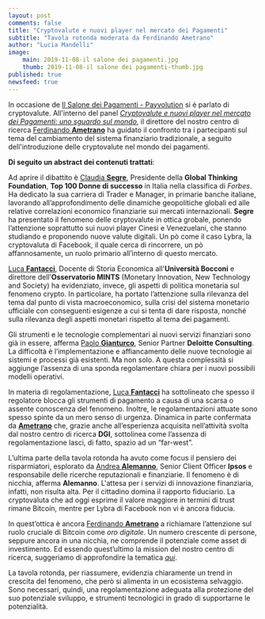 ```yaml
---
layout: post
comments: false
title: "Cryptovalute e nuovi player nel mercato dei Pagamenti"
subtitle: "Tavola rotonda moderata da Ferdinando Ametrano" 
author: "Lucia Mandelli"
image:
    main: 2019-11-08-il salone dei pagamenti.jpg
    thumb: 2019-11-08-il salone dei pagamenti-thumb.jpg
published: true
newsfeed: true  
---
```


In occasione de [Il Salone dei Pagamenti - Payvolution](http://www.salonedeipagamenti.com//) si è parlato di cryptovalute. All'interno del panel *[Cryptovalute e nuovi player nel mercato dei Pagamenti: uno sguardo sul mondo](http://www.salonedeipagamenti.com/agenda/sessione-cryptovalute-e-nuovi-player-nel-mercato-dei-pagamenti-impatti-regolamentazione-privacy?fbclid=IwAR1zg1pLavCB65NjnCPTc4XrHEeGou_Mz1jS0zAHW_1RFHUxpb7fGkHo6-0//)*, il direttore del nostro centro di ricerca [Ferdinando **Ametrano**](http://www.ametrano.net/) ha guidato il confronto tra i partecipanti sul tema del cambiamento del sistema finanziario tradizionale, a seguito dell'introduzione delle cryptovalute nel mondo dei pagamenti.

**Di seguito un abstract dei contenuti trattati**:


Ad aprire il dibattito è  [Claudia **Segre**](http://www.salonedeipagamenti.com/relators/claudia-segre), Presidente della  **Global Thinking Foundation**, **Top 100 Donne di successo** in Italia nella classifica di *Forbes*. Ha dedicato la sua carriera di Trader e Manager, in primarie banche italiane, lavorando all’approfondimento delle dinamiche geopolitiche globali ed alle relative correlazioni economico finanziarie sui mercati internazionali. **Segre** ha presentato il fenomeno delle cryptovalute in ottica grobale, ponendo l’attenzione soprattutto sui nuovi player Cinesi e Venezuelani, che stanno studiando e proponendo nuove valute digitali. Un pò come il caso Lybra, la cryptovaluta di Facebook, il quale cerca di rincorrere, un pò affannosamente, un ruolo primario all’interno di questo mercato.
 
 [Luca **Fantacci**](http://www.salonedeipagamenti.com/relators/luca-fantacci), Docente di Storia Economica all'**Università Bocconi** e direttore dell’**Osservatorio MINTS** (Monetary Innovation, New Technology and Society) ha evidenziato, invece, gli aspetti di politica monetaria sul fenomeno crypto. In particolare, ha portato l’attenzione sulla rilevanza del tema dal punto di vista macroeconomico, sulla crisi del sistema monetario ufficiale con conseguenti esigenze a cui si tenta di dare risposta, nonché sulla rilevanza degli aspetti monetari rispetto al tema dei pagamenti.

 Gli strumenti e le tecnologie complementari ai nuovi servizi finanziari sono già in essere, afferma [Paolo **Gianturco**](http://www.salonedeipagamenti.com/relators/paolo-gianturco), Senior Partner **Deloitte Consulting**. La difficoltà è l’implementazione e affiancamento delle nuove tecnologie ai sistemi e processi già esistenti. Ma non solo. A questa complessità si aggiunge l’assenza di una sponda regolamentare chiara per i nuovi possibili modelli operativi. 
 
 In materia di regolamentazione, [Luca **Fantacci**](http://www.salonedeipagamenti.com/relators/luca-fantacci) ha sottolineato che spesso il regolatore blocca gli strumenti di pagamento a causa di una scarsa o assente conoscenza del fenomeno. Inoltre, le regolamentazioni attuate sono spesso spinte da un mero senso di urgenza. Dinamica in parte confermata da [**Ametrano**](http://www.ametrano.net/) che, grazie anche all’esperienza acquisita nell’attività svolta dal nostro centro di ricerca **DGI**, sottolinea come l’assenza di regolamentazione lasci, di fatto, spazio ad un “far-west”.

 L’ultima parte della tavola rotonda ha avuto come focus il pensiero dei risparmiatori, esplorato da [Andrea **Alemanno**](http://www.salonedeipagamenti.com/relators/andrea-alemanno), Senior Client Officer **Ipsos** e responsabile delle ricerche reputazionali e finanziarie. Il fenomeno è di nicchia, afferma **Alemanno**. L'attesa per i servizi di innovazione finanziaria, infatti, non risulta alta. Per il cittadino domina il rapporto fiduciario. La cryptovaluta che ad oggi esprime il valore maggiore in termini di trust rimane Bitcoin, mentre per Lybra di Facebook non vi è ancora fiducia. 

In quest’ottica è ancora [Ferdinando **Ametrano**](http://www.ametrano.net/) a richiamare l’attenzione sul ruolo cruciale di Bitcoin come *oro digitale*. Un numero crescente di persone, seppure ancora in una nicchia, ne comprende il potenziale come asset di investimento. Ed essendo quest’ultimo la mission del nostro centro di ricerca, suggeriamo di approfondire la tematica [*qui*](http://bit.ly/37kl8Jn). 


La tavola rotonda, per riassumere, evidenzia chiaramente un trend in crescita del fenomeno, che però si alimenta in un ecosistema selvaggio. Sono necessari, quindi, una regolamentazione adeguata alla protezione del suo potenziale sviluppo, e strumenti tecnologici in grado di supportarne le potenzialità.
